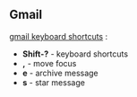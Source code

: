 ## Gmail

[gmail keyboard shortcuts](https://support.google.com/mail/answer/6594) :

- **Shift-?** - keyboard shortcuts
- **,** - move focus
- **e** - archive message
- **s** - star message

